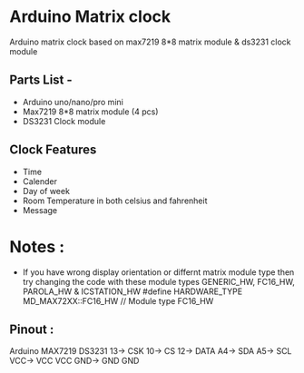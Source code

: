 # Arduino Matrix clock
Arduino matrix clock based on max7219 8*8 matrix module & ds3231 clock module
## Parts List -
* Arduino uno/nano/pro mini
* Max7219 8*8 matrix module (4 pcs)
* DS3231 Clock module
## Clock Features
* Time
* Calender
* Day of week
* Room Temperature in both celsius and fahrenheit
* Message
# Notes :
* If you have wrong display orientation or differnt matrix module type then try changing the code with these module types GENERIC_HW, FC16_HW, PAROLA_HW & ICSTATION_HW
#define HARDWARE_TYPE MD_MAX72XX::FC16_HW // Module type FC16_HW
## Pinout :
Arduino     MAX7219    DS3231
13->         CSK 
10->         CS
12->         DATA
A4->                     SDA
A5->                     SCL
VCC->         VCC        VCC
GND->         GND        GND
